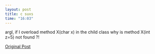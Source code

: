 ```yaml
---
layout: post
title: c suxs
time: "16:03"
---
```

argl,
if I overload method X(char x) in the child class why is method X(int z=5) not found ?!

[Original Post](http://users.livejournal.com/__anti/4880.html)
